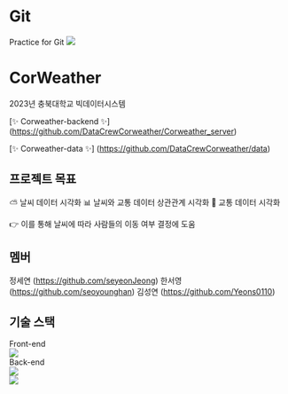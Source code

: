 # Git
Practice for Git
<img src="https://img.shields.io/badge/#339933?style=flat&logo=nodedotjs&logoColor=white"/>
# CorWeather
2023년 충북대학교 빅데이터시스템 


[✨ Corweather-backend ✨] (https://github.com/DataCrewCorweather/Corweather_server)


[✨ Corweather-data ✨] (https://github.com/DataCrewCorweather/data)

## 프로젝트 목표

⛅ 날씨 데이터 시각화
📊 날씨와 교통 데이터 상관관계 시각화
🚕 교통 데이터 시각화

👉 이를 통해 날씨에 따라 사람들의 이동 여부 결정에 도움

## 멤버

정세연 (https://github.com/seyeonJeong)
한서영 (https://github.com/seoyounghan)
김성연 (https://github.com/Yeons0110)

## 기술 스택

Front-end</br>
<img src="https://img.shields.io/badge/React-61DAFB?style=flat-square&logo=React&logoColor=black"/></br>
Back-end</br>
<img src="https://img.shields.io/badge/Node.js-339933?style=flat-square&logo=Node.js&logoColor=white"/></br>
<img src="https://img.shields.io/badge/MongoDB-47A248?style=flat-square&logo=MongoDB&logoColor=white"/></br>

